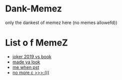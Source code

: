 # Dank-Memez
only the dankest of memez here (no memes allowefd))

# List o f MemeZ
- [joker 2019 vs book](https://justincweiler.github.io/Dank-Memez/joker2019_vs_book.jpg)
- [made ya look](https://justincweiler.github.io/Dank-Memez/madeyalook.png)
- [me when pst](https://justincweiler.github.io/Dank-Memez/pst.png)
- [no more c >>>:(((](https://justincweiler.github.io/Dank-Memez/stop_writing_c.png)
